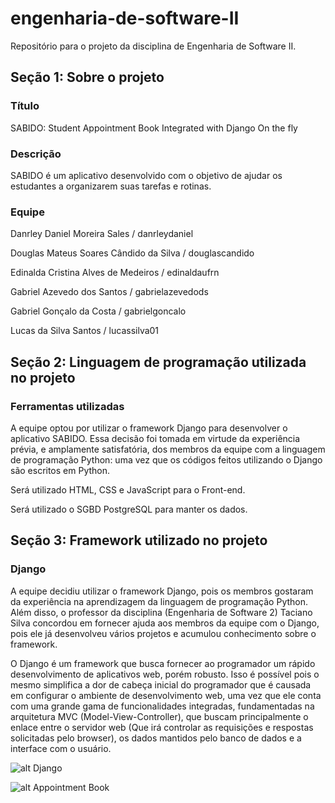 # engenharia-de-software-II
Repositório para o projeto da disciplina de Engenharia de Software II.

## Seção 1: Sobre o projeto

### Título
SABIDO: Student Appointment Book Integrated with Django On the fly   

### Descrição
SABIDO é um aplicativo desenvolvido com o objetivo de ajudar os estudantes a organizarem suas tarefas e rotinas.

### Equipe
Danrley Daniel Moreira Sales / danrleydaniel

Douglas Mateus Soares Cândido da Silva / douglascandido

Edinalda Cristina Alves de Medeiros / edinaldaufrn

Gabriel Azevedo dos Santos / gabrielazevedods

Gabriel Gonçalo da Costa / gabrielgoncalo

Lucas da Silva Santos / lucassilva01

## Seção 2: Linguagem de programação utilizada no projeto

### Ferramentas utilizadas
A equipe optou por utilizar o framework Django para desenvolver o aplicativo SABIDO. Essa decisão foi tomada em virtude da experiência prévia, e amplamente satisfatória, dos membros da equipe com a linguagem de programação Python: uma vez que os códigos feitos utilizando o Django são escritos em Python.

Será utilizado HTML, CSS e JavaScript para o Front-end.

Será utilizado o SGBD PostgreSQL para manter os dados.

## Seção 3: Framework utilizado no projeto

### Django

A equipe decidiu utilizar o framework Django, pois os membros gostaram da experiência na aprendizagem da linguagem de programação Python. Além disso, o professor da disciplina (Engenharia de Software 2) Taciano Silva concordou em fornecer ajuda aos membros da equipe com o Django, pois ele já desenvolveu vários projetos e acumulou conhecimento sobre o framework.

O Django é um framework que busca fornecer ao programador um rápido desenvolvimento de aplicativos web, porém robusto. Isso é possível pois o mesmo simplifica a dor de cabeça inicial do programador que é causada em configurar o ambiente de desenvolvimento web, uma vez que ele conta com uma grande gama de funcionalidades integradas, fundamentadas na arquitetura MVC (Model-View-Controller), que buscam principalmente o enlace entre o servidor web (Que irá controlar as requisições e respostas solicitadas pelo browser), os dados mantidos pelo banco de dados e a interface com o usuário.

![alt Django](https://www.researchgate.net/profile/John-Handley-2/publication/279198179/figure/fig2/AS:294420277678096@1447206672815/Main-components-of-the-full-stack-with-Django-framework-being-at-the-core.png)

![alt Appointment Book](https://modelodeagenda.com/wp-content/uploads/2021/04/ANUNCIO03.jpg)
